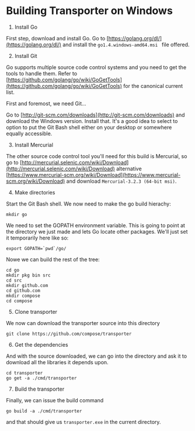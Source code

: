 # Building Transporter on Windows

1) Install Go

First step, download and install Go. Go to [https://golang.org/dl/](https://golang.org/dl/) and install the `go1.4.windows-amd64.msi ` file offered.

2) Install Git

Go supports multiple source code control systems and you need to get the tools to handle them. Refer to [https://github.com/golang/go/wiki/GoGetTools](https://github.com/golang/go/wiki/GoGetTools)  for the canonical current list. 

First and foremost, we need Git...

Go to [http://git-scm.com/downloads](http://git-scm.com/downloads) and download the Windows version. Install that. It's a good idea to select to option to put the Git Bash shell either on your desktop or somewhere equally accessible.

3) Install Mercurial

The other source code control tool you'll need for this build is Mercurial, so go to [http://mercurial.selenic.com/wiki/Download](http://mercurial.selenic.com/wiki/Download) alternative [https://www.mercurial-scm.org/wiki/Download](https://www.mercurial-scm.org/wiki/Download)  and download `Mercurial-3.2.3 (64-bit msi)`.

4) Make directories

Start the Git Bash shell. We now need to make the go build hierachy:

```
mkdir go
```

We need to set the GOPATH environment variable. This is going to point at the directory we just made and lets Go locate other packages. We'll just set it temporarily here like so:

```
export GOPATH=`pwd`/go/
```

Nowe we can build the rest of the tree:

```
cd go
mkdir pkg bin src
cd src
mkdir github.com
cd github.com
mkdir compose
cd compose
```

5) Clone transporter

We now can download the transporter source into this directory

```
git clone https://github.com/compose/transporter
```

6) Get the dependencies

And with the source downloaded, we can go into the directory and ask it to download all the libraries it depends upon.

```
cd transporter
go get -a ./cmd/transporter
```

7) Build the transporter

Finally, we can issue the build command

```
go build -a ./cmd/transporter
```

and that should give us ```transporter.exe``` in the current directory.
